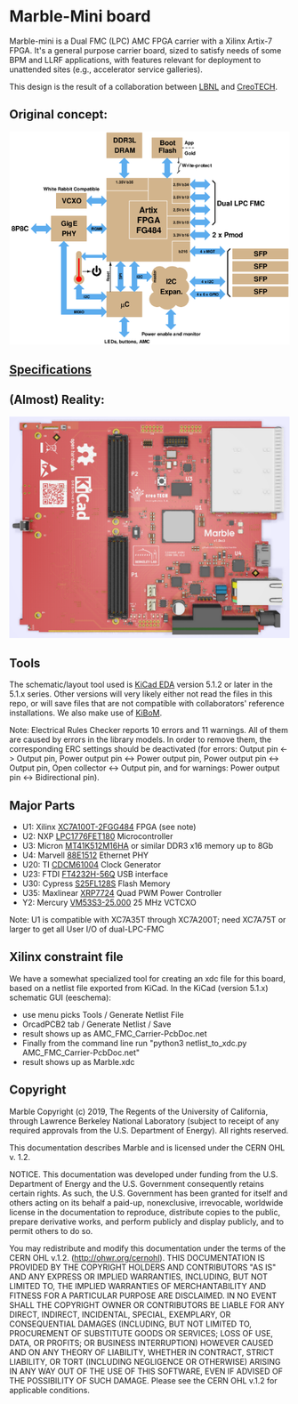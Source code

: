 # Marble-Mini board

Marble-mini is a Dual FMC (LPC) AMC FPGA carrier with a Xilinx Artix-7 FPGA. It's a general purpose carrier board, sized to satisfy needs of some BPM and LLRF applications, with features relevant for deployment to unattended sites (e.g., accelerator service galleries).

This design is the result of a collaboration between [LBNL](https://www.lbl.gov/) and [CreoTECH](http://creotech.pl/en/home/).

## Original concept:

![block diagram](block_3.png)

## [Specifications](specs.md)

## (Almost) Reality:

![layout](marble_top.png)

## Tools

The schematic/layout tool used is [KiCad EDA](http://www.kicad-pcb.org/)
version 5.1.2 or later in the 5.1.x series.
Other versions will very likely either not read the files
in this repo, or will save files that are not compatible with
collaborators' reference installations.
We also make use of [KiBoM](https://github.com/SchrodingersGat/KiBoM).

Note: Electrical Rules Checker reports 10 errors and 11 warnings. All of them are caused by errors in the library models. In order to remove them, the corresponding ERC settings should be deactivated (for errors: Output pin <-> Output pin, Power output pin <-> Power output pin, Power output pin <-> Output pin, Open collector <-> Output pin, and for warnings: Power output pin <-> Bidirectional pin).

## Major Parts

* U1: Xilinx [XC7A100T-2FGG484](https://www.xilinx.com/products/silicon-devices/fpga/artix-7.html) FPGA (see note)
* U2: NXP [LPC1776FET180](https://www.nxp.com/products/processors-and-microcontrollers/arm-based-processors-and-mcus/lpc-cortex-m-mcus/lpc1700-cortex-m3:MC_1403790745385#/) Microcontroller
* U3: Micron [MT41K512M16HA](https://www.micron.com/products/dram/ddr3-sdram/part-catalog/mt41k512m16ha-125) or similar DDR3 x16 memory up to 8Gb
* U4: Marvell [88E1512](https://www.marvell.com/documents/eoxwrbluvwybgxvagkkf/) Ethernet PHY
* U20: TI [CDCM61004](http://www.ti.com/product/CDCM61004) Clock Generator
* U23: FTDI [FT4232H-56Q](https://www.ftdichip.com/Products/ICs/FT4232H.htm) USB interface
* U30: Cypress [S25FL128S](https://www.cypress.com/documentation/datasheets/s25fl128ss25fl256s-128-mb-16-mb256-mb-32-mb-30v-spi-flash-memory) Flash Memory
* U35: Maxlinear [XRP7724](https://www.maxlinear.com/product/power-management/universal-pmics/universal-pmics/xrp7724) Quad PWM Power Controller
* Y2: Mercury [VM53S3-25.000](https://docs-apac.rs-online.com/webdocs/151c/0900766b8151cb85.pdf) 25 MHz VCTCXO

Note: U1 is compatible with XC7A35T through XC7A200T; need XC7A75T or larger
to get all User I/O of dual-LPC-FMC

## Xilinx constraint file

We have a somewhat specialized tool for creating an xdc file for this board,
based on a netlist file exported from KiCad.
In the KiCad (version 5.1.x) schematic GUI (eeschema):
* use menu picks Tools / Generate Netlist File
* OrcadPCB2 tab / Generate Netlist / Save
* result shows up as AMC_FMC_Carrier-PcbDoc.net
* Finally from the command line run "python3 netlist_to_xdc.py AMC_FMC_Carrier-PcbDoc.net"
* result shows up as Marble.xdc

## Copyright

Marble Copyright (c) 2019, The Regents of the University of California, through Lawrence Berkeley National Laboratory (subject to receipt of any required approvals from the U.S. Department of Energy). All rights reserved.

This documentation describes Marble and is licensed under the CERN OHL v. 1.2.

NOTICE. This documentation was developed under funding from the U.S. Department of Energy and the U.S. Government consequently retains certain rights. As such, the U.S. Government has been granted for itself and others acting on its behalf a paid-up, nonexclusive, irrevocable, worldwide license in the documentation to reproduce, distribute copies to the public, prepare derivative works, and perform publicly and display publicly, and to permit others to do so.

You may redistribute and modify this documentation under the terms of the CERN OHL v.1.2. (http://ohwr.org/cernohl). THIS DOCUMENTATION IS PROVIDED BY THE COPYRIGHT HOLDERS AND CONTRIBUTORS "AS IS" AND ANY EXPRESS OR IMPLIED WARRANTIES, INCLUDING, BUT NOT LIMITED TO, THE IMPLIED WARRANTIES OF MERCHANTABILITY AND FITNESS FOR A PARTICULAR PURPOSE ARE DISCLAIMED. IN NO EVENT SHALL THE COPYRIGHT OWNER OR CONTRIBUTORS BE LIABLE FOR ANY DIRECT, INDIRECT, INCIDENTAL, SPECIAL, EXEMPLARY, OR CONSEQUENTIAL DAMAGES (INCLUDING, BUT NOT LIMITED TO, PROCUREMENT OF SUBSTITUTE GOODS OR SERVICES; LOSS OF USE, DATA, OR PROFITS; OR BUSINESS INTERRUPTION) HOWEVER CAUSED AND ON ANY THEORY OF LIABILITY, WHETHER IN CONTRACT, STRICT LIABILITY, OR TORT (INCLUDING NEGLIGENCE OR OTHERWISE) ARISING IN ANY WAY OUT OF THE USE OF THIS SOFTWARE, EVEN IF ADVISED OF THE POSSIBILITY OF SUCH DAMAGE. Please see the CERN OHL v.1.2 for applicable conditions.
